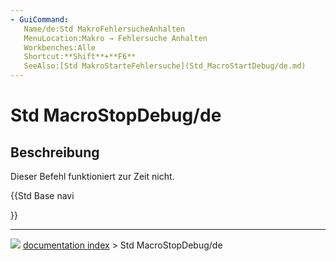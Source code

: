 ```yaml
---
- GuiCommand:
   Name/de:Std MakroFehlersucheAnhalten
   MenuLocation:Makro → Fehlersuche Anhalten
   Workbenches:Alle
   Shortcut:**Shift**+**F6**
   SeeAlso:[Std MakroStarteFehlersuche](Std_MacroStartDebug/de.md)
---
```


# Std MacroStopDebug/de

## Beschreibung

Dieser Befehl funktioniert zur Zeit nicht.





{{Std Base navi

}}



---
![](images/Button_right.svg) [documentation index](../README.md) > Std MacroStopDebug/de
